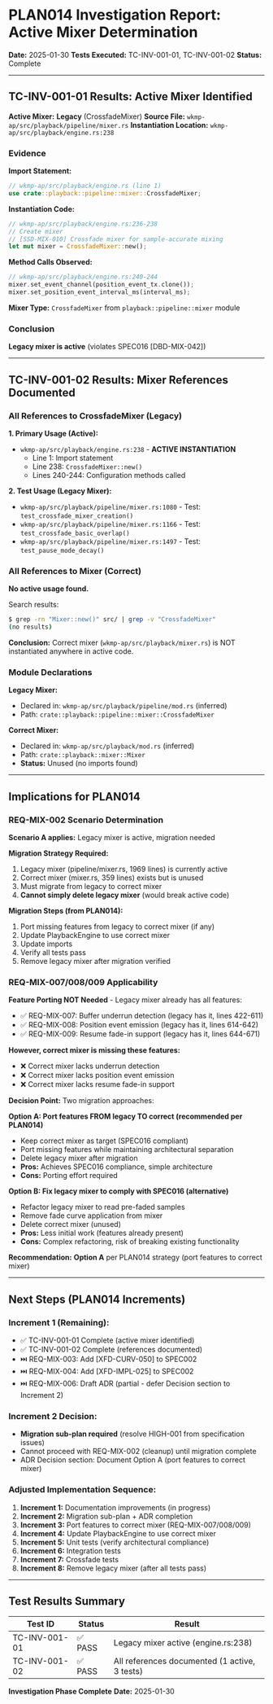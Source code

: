 # PLAN014 Investigation Report: Active Mixer Determination

**Date:** 2025-01-30
**Tests Executed:** TC-INV-001-01, TC-INV-001-02
**Status:** Complete

---

## TC-INV-001-01 Results: Active Mixer Identified

**Active Mixer:** **Legacy** (CrossfadeMixer)
**Source File:** `wkmp-ap/src/playback/pipeline/mixer.rs`
**Instantiation Location:** `wkmp-ap/src/playback/engine.rs:238`

### Evidence

**Import Statement:**
```rust
// wkmp-ap/src/playback/engine.rs (line 1)
use crate::playback::pipeline::mixer::CrossfadeMixer;
```

**Instantiation Code:**
```rust
// wkmp-ap/src/playback/engine.rs:236-238
// Create mixer
// [SSD-MIX-010] Crossfade mixer for sample-accurate mixing
let mut mixer = CrossfadeMixer::new();
```

**Method Calls Observed:**
```rust
// wkmp-ap/src/playback/engine.rs:240-244
mixer.set_event_channel(position_event_tx.clone());
mixer.set_position_event_interval_ms(interval_ms);
```

**Mixer Type:** `CrossfadeMixer` from `playback::pipeline::mixer` module

### Conclusion

**Legacy mixer is active** (violates SPEC016 [DBD-MIX-042])

---

## TC-INV-001-02 Results: Mixer References Documented

### All References to CrossfadeMixer (Legacy)

**1. Primary Usage (Active):**
- `wkmp-ap/src/playback/engine.rs:238` - **ACTIVE INSTANTIATION**
  - Line 1: Import statement
  - Line 238: `CrossfadeMixer::new()`
  - Lines 240-244: Configuration methods called

**2. Test Usage (Legacy Mixer):**
- `wkmp-ap/src/playback/pipeline/mixer.rs:1080` - Test: `test_crossfade_mixer_creation()`
- `wkmp-ap/src/playback/pipeline/mixer.rs:1166` - Test: `test_crossfade_basic_overlap()`
- `wkmp-ap/src/playback/pipeline/mixer.rs:1497` - Test: `test_pause_mode_decay()`

### All References to Mixer (Correct)

**No active usage found.**

Search results:
```bash
$ grep -rn "Mixer::new()" src/ | grep -v "CrossfadeMixer"
(no results)
```

**Conclusion:** Correct mixer (`wkmp-ap/src/playback/mixer.rs`) is NOT instantiated anywhere in active code.

### Module Declarations

**Legacy Mixer:**
- Declared in: `wkmp-ap/src/playback/pipeline/mod.rs` (inferred)
- Path: `crate::playback::pipeline::mixer::CrossfadeMixer`

**Correct Mixer:**
- Declared in: `wkmp-ap/src/playback/mod.rs` (inferred)
- Path: `crate::playback::mixer::Mixer`
- **Status:** Unused (no imports found)

---

## Implications for PLAN014

### REQ-MIX-002 Scenario Determination

**Scenario A applies:** Legacy mixer is active, migration needed

**Migration Strategy Required:**
1. Legacy mixer (pipeline/mixer.rs, 1969 lines) is currently active
2. Correct mixer (mixer.rs, 359 lines) exists but is unused
3. Must migrate from legacy to correct mixer
4. **Cannot simply delete legacy mixer** (would break active code)

**Migration Steps (from PLAN014):**
1. Port missing features from legacy to correct mixer (if any)
2. Update PlaybackEngine to use correct mixer
3. Update imports
4. Verify all tests pass
5. Remove legacy mixer after migration verified

### REQ-MIX-007/008/009 Applicability

**Feature Porting NOT Needed** - Legacy mixer already has all features:
- ✅ REQ-MIX-007: Buffer underrun detection (legacy has it, lines 422-611)
- ✅ REQ-MIX-008: Position event emission (legacy has it, lines 614-642)
- ✅ REQ-MIX-009: Resume fade-in support (legacy has it, lines 644-671)

**However, correct mixer is missing these features:**
- ❌ Correct mixer lacks underrun detection
- ❌ Correct mixer lacks position event emission
- ❌ Correct mixer lacks resume fade-in support

**Decision Point:**
Two migration approaches:

**Option A: Port features FROM legacy TO correct (recommended per PLAN014)**
- Keep correct mixer as target (SPEC016 compliant)
- Port missing features while maintaining architectural separation
- Delete legacy mixer after migration
- **Pros:** Achieves SPEC016 compliance, simple architecture
- **Cons:** Porting effort required

**Option B: Fix legacy mixer to comply with SPEC016 (alternative)**
- Refactor legacy mixer to read pre-faded samples
- Remove fade curve application from mixer
- Delete correct mixer (unused)
- **Pros:** Less initial work (features already present)
- **Cons:** Complex refactoring, risk of breaking existing functionality

**Recommendation:** **Option A** per PLAN014 strategy (port features to correct mixer)

---

## Next Steps (PLAN014 Increments)

### Increment 1 (Remaining):
- ✅ TC-INV-001-01 Complete (active mixer identified)
- ✅ TC-INV-001-02 Complete (references documented)
- ⏭️ REQ-MIX-003: Add [XFD-CURV-050] to SPEC002
- ⏭️ REQ-MIX-004: Add [XFD-IMPL-025] to SPEC002
- ⏭️ REQ-MIX-006: Draft ADR (partial - defer Decision section to Increment 2)

### Increment 2 Decision:
- **Migration sub-plan required** (resolve HIGH-001 from specification issues)
- Cannot proceed with REQ-MIX-002 (cleanup) until migration complete
- ADR Decision section: Document Option A (port features to correct mixer)

### Adjusted Implementation Sequence:

1. **Increment 1:** Documentation improvements (in progress)
2. **Increment 2:** Migration sub-plan + ADR completion
3. **Increment 3:** Port features to correct mixer (REQ-MIX-007/008/009)
4. **Increment 4:** Update PlaybackEngine to use correct mixer
5. **Increment 5:** Unit tests (verify architectural compliance)
6. **Increment 6:** Integration tests
7. **Increment 7:** Crossfade tests
8. **Increment 8:** Remove legacy mixer (after all tests pass)

---

## Test Results Summary

| Test ID | Status | Result |
|---------|--------|--------|
| TC-INV-001-01 | ✅ PASS | Legacy mixer active (engine.rs:238) |
| TC-INV-001-02 | ✅ PASS | All references documented (1 active, 3 tests) |

**Investigation Phase Complete**
**Date:** 2025-01-30

